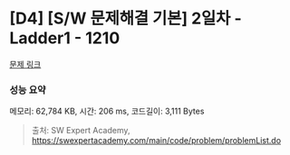 # [D4] [S/W 문제해결 기본] 2일차 - Ladder1 - 1210 

[문제 링크](https://swexpertacademy.com/main/code/problem/problemDetail.do?contestProbId=AV14ABYKADACFAYh) 

### 성능 요약

메모리: 62,784 KB, 시간: 206 ms, 코드길이: 3,111 Bytes



> 출처: SW Expert Academy, https://swexpertacademy.com/main/code/problem/problemList.do